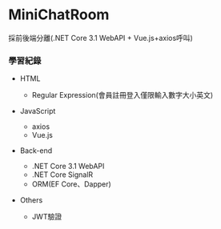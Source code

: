 # MiniChatRoom

採前後端分離(.NET Core 3.1 WebAPI + Vue.js+axios呼叫)

### 學習紀錄
* HTML
  * Regular Expression(會員註冊登入僅限輸入數字大小英文)


* JavaScript
  * axios
  * Vue.js
  

* Back-end
  * .NET Core 3.1 WebAPI
  * .NET Core SignalR
  * ORM(EF Core、Dapper)
  
* Others
  * JWT驗證
